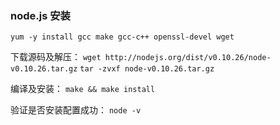 ### node.js 安装
`yum -y install gcc make gcc-c++ openssl-devel wget`

下载源码及解压：
`wget http://nodejs.org/dist/v0.10.26/node-v0.10.26.tar.gz`
`tar -zvxf node-v0.10.26.tar.gz`

编译及安装：
`make && make install`

验证是否安装配置成功：
`node -v`
